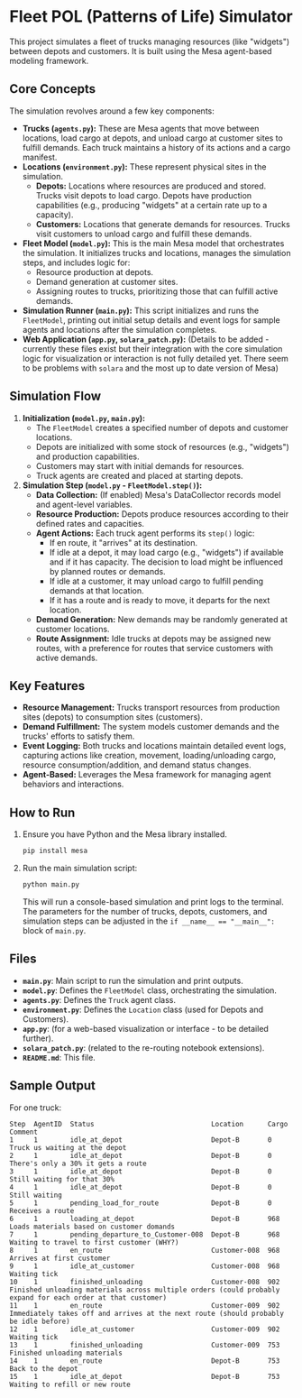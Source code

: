 # Fleet POL (Patterns of Life) Simulator

This project simulates a fleet of trucks managing resources (like "widgets") between depots and customers. It is built using the Mesa agent-based modeling framework.

## Core Concepts

The simulation revolves around a few key components:

*   **Trucks (`agents.py`):** These are Mesa agents that move between locations, load cargo at depots, and unload cargo at customer sites to fulfill demands. Each truck maintains a history of its actions and a cargo manifest.
*   **Locations (`environment.py`):** These represent physical sites in the simulation.
    *   **Depots:** Locations where resources are produced and stored. Trucks visit depots to load cargo. Depots have production capabilities (e.g., producing "widgets" at a certain rate up to a capacity).
    *   **Customers:** Locations that generate demands for resources. Trucks visit customers to unload cargo and fulfill these demands.
*   **Fleet Model (`model.py`):** This is the main Mesa model that orchestrates the simulation. It initializes trucks and locations, manages the simulation steps, and includes logic for:
    *   Resource production at depots.
    *   Demand generation at customer sites.
    *   Assigning routes to trucks, prioritizing those that can fulfill active demands.
*   **Simulation Runner (`main.py`):** This script initializes and runs the `FleetModel`, printing out initial setup details and event logs for sample agents and locations after the simulation completes.
*   **Web Application (`app.py`, `solara_patch.py`):** (Details to be added - currently these files exist but their integration with the core simulation logic for visualization or interaction is not fully detailed yet. There seem to be problems with `solara` and the most up to date version of Mesa)

## Simulation Flow

1.  **Initialization (`model.py`, `main.py`):**
    *   The `FleetModel` creates a specified number of depots and customer locations.
    *   Depots are initialized with some stock of resources (e.g., "widgets") and production capabilities.
    *   Customers may start with initial demands for resources.
    *   Truck agents are created and placed at starting depots.
2.  **Simulation Step (`model.py` - `FleetModel.step()`):**
    *   **Data Collection:** (If enabled) Mesa's DataCollector records model and agent-level variables.
    *   **Resource Production:** Depots produce resources according to their defined rates and capacities.
    *   **Agent Actions:** Each truck agent performs its `step()` logic:
        *   If en route, it "arrives" at its destination.
        *   If idle at a depot, it may load cargo (e.g., "widgets") if available and if it has capacity. The decision to load might be influenced by planned routes or demands.
        *   If idle at a customer, it may unload cargo to fulfill pending demands at that location.
        *   If it has a route and is ready to move, it departs for the next location.
    *   **Demand Generation:** New demands may be randomly generated at customer locations.
    *   **Route Assignment:** Idle trucks at depots may be assigned new routes, with a preference for routes that service customers with active demands.

## Key Features

*   **Resource Management:** Trucks transport resources from production sites (depots) to consumption sites (customers).
*   **Demand Fulfillment:** The system models customer demands and the trucks' efforts to satisfy them.
*   **Event Logging:** Both trucks and locations maintain detailed event logs, capturing actions like creation, movement, loading/unloading cargo, resource consumption/addition, and demand status changes.
*   **Agent-Based:** Leverages the Mesa framework for managing agent behaviors and interactions.

## How to Run

1.  Ensure you have Python and the Mesa library installed.
    ```bash
    pip install mesa
    ```
2.  Run the main simulation script:
    ```bash
    python main.py
    ```
    This will run a console-based simulation and print logs to the terminal. The parameters for the number of trucks, depots, customers, and simulation steps can be adjusted in the `if __name__ == "__main__":` block of `main.py`.

## Files

*   **`main.py`**: Main script to run the simulation and print outputs.
*   **`model.py`**: Defines the `FleetModel` class, orchestrating the simulation.
*   **`agents.py`**: Defines the `Truck` agent class.
*   **`environment.py`**: Defines the `Location` class (used for Depots and Customers).
*   **`app.py`**: (for a web-based visualization or interface - to be detailed further).
*   **`solara_patch.py`**: (related to the re-routing notebook extensions).
*   **`README.md`**: This file.

## Sample Output

For one truck:

```csv
Step  AgentID  Status                             Location      Cargo  Comment
1     1        idle_at_depot                      Depot-B       0 	   Truck us waiting at the depot	
2     1        idle_at_depot                      Depot-B       0      There's only a 30% it gets a route
3     1        idle_at_depot                      Depot-B       0      Still waiting for that 30%
4     1        idle_at_depot                      Depot-B       0      Still waiting
5     1        pending_load_for_route             Depot-B       0      Receives a route
6     1        loading_at_depot                   Depot-B       968    Loads materials based on customer domands
7     1        pending_departure_to_Customer-008  Depot-B       968	   Waiting to travel to first customer (WHY?)
8     1        en_route                           Customer-008  968    Arrives at first customer 
9     1        idle_at_customer                   Customer-008  968    Waiting tick
10    1        finished_unloading                 Customer-008  902    Finished unloading materials across multiple orders (could probably expand for each order at that customer)
11    1        en_route                           Customer-009  902    Immediately takes off and arrives at the next route (should probably be idle before)
12    1        idle_at_customer                   Customer-009  902    Waiting tick
13    1        finished_unloading                 Customer-009  753    Finished unloading materials
14    1        en_route                           Depot-B       753    Back to the depot
15    1        idle_at_depot                      Depot-B       753    Waiting to refill or new route
```
```